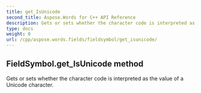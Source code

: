 ```yaml
---
title: get_IsUnicode
second_title: Aspose.Words for C++ API Reference
description: Gets or sets whether the character code is interpreted as the value of a Unicode character. 
type: docs
weight: 0
url: /cpp/aspose.words.fields/fieldsymbol/get_isunicode/
---
```

## FieldSymbol.get_IsUnicode method


Gets or sets whether the character code is interpreted as the value of a Unicode character. 

